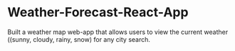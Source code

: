 # Weather-Forecast-React-App
Built a weather map web-app that allows users to view the current weather ((sunny, cloudy, rainy, snow) for any city search.
